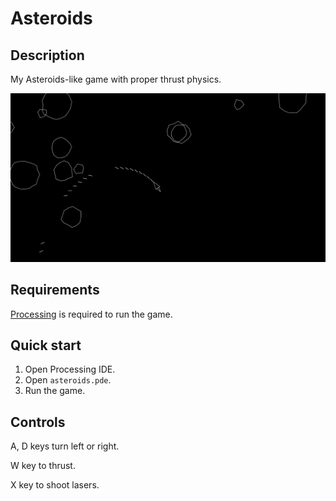# Asteroids

## Description
My Asteroids-like game with proper thrust physics.

![](./screenshot.png)

## Requirements
[Processing](https://processing.org) is required to run the game.

## Quick start
1. Open Processing IDE.
2. Open `asteroids.pde`.
3. Run the game.

## Controls
A, D keys turn left or right.

W key to thrust.

X key to shoot lasers.
